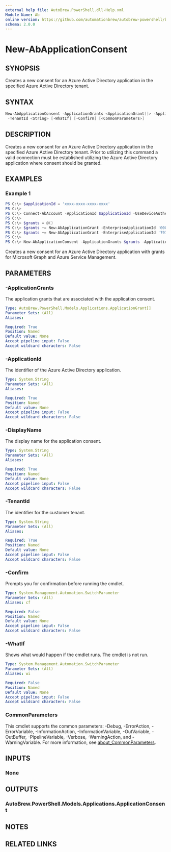 ```yaml
---
external help file: AutoBrew.PowerShell.dll-Help.xml
Module Name: Ab
online version: https://github.com/automationbrew/autobrew-powershell/blob/main/docs/help/New-AbApplicationConsent.md
schema: 2.0.0
---
```


# New-AbApplicationConsent

## SYNOPSIS

Creates a new consent for an Azure Active Directory application in the specified Azure Active Directory tenant.

## SYNTAX

```powershell
New-AbApplicationConsent -ApplicationGrants <ApplicationGrant[]> -ApplicationId <String> -DisplayName <String>
 -TenantId <String> [-WhatIf] [-Confirm] [<CommonParameters>]
```

## DESCRIPTION

Creates a new consent for an Azure Active Directory application in the specified Azure Active Directory tenant. Prior to utilizing this command a valid connection must be established utilizing the Azure Active Directory application where consent should be granted.

## EXAMPLES

### Example 1

```powershell
PS C:\> $applicationId = 'xxxx-xxxx-xxxx-xxxx'
PS C:\>
PS C:\> Connect-AbAccount -ApplicationId $applicationId -UseDeviceAuthentication
PS C:\>
PS C:\> $grants = @()
PS C:\> $grants += New-AbApplicationGrant -EnterpriseApplicationId '00000003-0000-0000-c000-000000000000' -Scope 'DeviceManagementConfiguration.Read.All,DeviceManagementManagedDevices.Read.All'
PS C:\> $grants += New-AbApplicationGrant -EnterpriseApplicationId '797f4846-ba00-4fd7-ba43-dac1f8f63013' -Scope 'user_impersonation'
PS C:\>
PS C:\> New-AbApplicationConsent -ApplicationGrants $grants -ApplicationId $applicationId -DisplayName 'Partner Application' -TenantId 'yyyy-yyyy-yyyy-yyyy'
```

Creates a new consent for an Azure Active Directory application with grants for Microsoft Graph and Azure Service Management.

## PARAMETERS

### -ApplicationGrants

The application grants that are associated with the application consent.

```yaml
Type: AutoBrew.PowerShell.Models.Applications.ApplicationGrant[]
Parameter Sets: (All)
Aliases:

Required: True
Position: Named
Default value: None
Accept pipeline input: False
Accept wildcard characters: False
```

### -ApplicationId

The identifier of the Azure Active Directory application.

```yaml
Type: System.String
Parameter Sets: (All)
Aliases:

Required: True
Position: Named
Default value: None
Accept pipeline input: False
Accept wildcard characters: False
```

### -DisplayName

The display name for the application consent.

```yaml
Type: System.String
Parameter Sets: (All)
Aliases:

Required: True
Position: Named
Default value: None
Accept pipeline input: False
Accept wildcard characters: False
```

### -TenantId

The identifier for the customer tenant.

```yaml
Type: System.String
Parameter Sets: (All)
Aliases:

Required: True
Position: Named
Default value: None
Accept pipeline input: False
Accept wildcard characters: False
```

### -Confirm

Prompts you for confirmation before running the cmdlet.

```yaml
Type: System.Management.Automation.SwitchParameter
Parameter Sets: (All)
Aliases: cf

Required: False
Position: Named
Default value: None
Accept pipeline input: False
Accept wildcard characters: False
```

### -WhatIf

Shows what would happen if the cmdlet runs. The cmdlet is not run.

```yaml
Type: System.Management.Automation.SwitchParameter
Parameter Sets: (All)
Aliases: wi

Required: False
Position: Named
Default value: None
Accept pipeline input: False
Accept wildcard characters: False
```

### CommonParameters

This cmdlet supports the common parameters: -Debug, -ErrorAction, -ErrorVariable, -InformationAction, -InformationVariable, -OutVariable, -OutBuffer, -PipelineVariable, -Verbose, -WarningAction, and -WarningVariable. For more information, see [about_CommonParameters](http://go.microsoft.com/fwlink/?LinkID=113216).

## INPUTS

### None

## OUTPUTS

### AutoBrew.PowerShell.Models.Applications.ApplicationConsent

## NOTES

## RELATED LINKS
